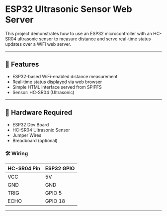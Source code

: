 # ESP32 Ultrasonic Sensor Web Server

This project demonstrates how to use an ESP32 microcontroller with an HC-SR04 ultrasonic sensor to measure distance and serve real-time status updates over a WiFi web server.

---

## 📡 Features

- ESP32-based WiFi-enabled distance measurement
- Real-time status displayed via web browser
- Simple HTML interface served from SPIFFS
- Sensor: HC-SR04 (Ultrasonic)

---

## 🔧 Hardware Required

- ESP32 Dev Board
- HC-SR04 Ultrasonic Sensor
- Jumper Wires
- Breadboard (optional)

### 🛠 Wiring

| HC-SR04 Pin | ESP32 GPIO |
|-------------|------------|
| VCC         | 5V         |
| GND         | GND        |
| TRIG        | GPIO 5     |
| ECHO        | GPIO 18    |

---

